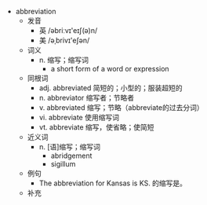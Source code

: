 - abbreviation
  - 发音
    - 英 /əbriːvɪ'eɪʃ(ə)n/
    - 美 /əˌbrivɪ'eʃən/
  - 词义
    - n. 缩写；缩写词
      - a short form of a word or expression
  - 同根词
    - adj. abbreviated 简短的；小型的；服装超短的
    - n. abbreviator 缩写者；节略者
    - v. abbreviated 缩写；节略（abbreviate的过去分词）
    - vi. abbreviate 使用缩写词
    - vt. abbreviate 缩写，使省略；使简短
  - 近义词
    - n. [语]缩写；缩写词
      - abridgement
      - sigillum
  - 例句
    - The abbreviation for Kansas is KS. 的缩写是。
  - 补充